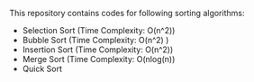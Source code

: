 
This repository contains codes for following sorting algorithms:

- Selection Sort (Time Complexity: O(n^2))
- Bubble Sort (Time Complexity: O(n^2) )
- Insertion Sort (Time Complexity: O(n^2))
- Merge Sort (Time Complexity: O(nlog(n))
- Quick Sort
